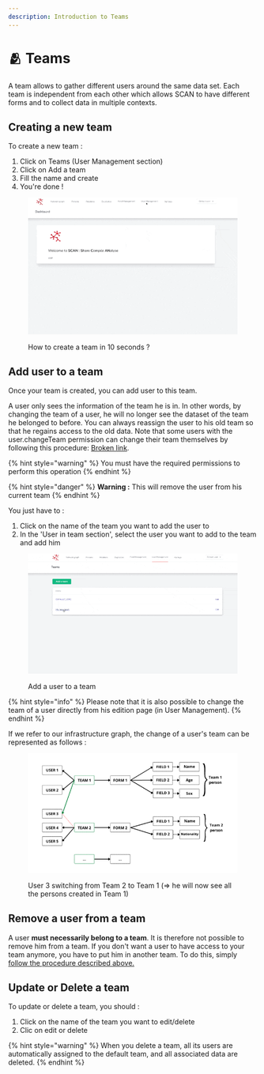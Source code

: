 ```yaml
---
description: Introduction to Teams
---
```


# 🫂 Teams

A team allows to gather different users around the same data set. Each team is independent from each other which allows SCAN to have different forms and to collect data in multiple contexts.

## Creating a new team

To create a new team :

1. Click on Teams (User Management section)
2. Click on Add a team
3. Fill the name and create
4. You're done !

<figure><img src="../.gitbook/assets/create_team.gif" alt=""><figcaption><p>How to create a team in 10 seconds ?</p></figcaption></figure>

## Add user to a team

Once your team is created, you can add user to this team.

A user only sees the information of the team he is in. In other words, by changing the team of a user, he will no longer see the dataset of the team he belonged to before. You can always reassign the user to his old team so that he regains access to the old data. Note that some users with the user.changeTeam permission can change their team themselves by following this procedure: [Broken link](broken-reference "mention").

{% hint style="warning" %}
You must have the required permissions to perform this operation
{% endhint %}

{% hint style="danger" %}
**Warning :** This will remove the user from his current team
{% endhint %}

You just have to :

1. Click on the name of the team you want to add the user to
2. In the 'User in team section', select the user you want to add to the team and add him

<figure><img src="../.gitbook/assets/add_user_to_team.gif" alt=""><figcaption><p>Add a user to a team</p></figcaption></figure>

{% hint style="info" %}
Please note that it is also possible to change the team of a user directly from his edition page (in User Management).
{% endhint %}

If we refer to our infrastructure graph, the change of a user's team can be represented as follows :&#x20;

<figure><img src="../.gitbook/assets/image (1) (3).png" alt=""><figcaption><p>User 3 switching from Team 2 to Team 1 (=> he will now see all the persons created in Team 1)</p></figcaption></figure>

## Remove a user from a team

A user **must necessarily belong to a team**. It is therefore not possible to remove him from a team. If you don't want a user to have access to your team anymore, you have to put him in another team. To do this, simply [follow the procedure described above.](inviting-members.md#add-user-to-a-team)

## Update or Delete a team

To update or delete a team, you should :

1. Click on the name of the team you want to edit/delete
2. Clic on edit or delete

{% hint style="warning" %}
When you delete a team, all its users are automatically assigned to the default team, and all associated data are deleted.
{% endhint %}
